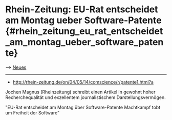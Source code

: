 # Rhein-Zeitung: EU-Rat entscheidet am Montag ueber Software-Patente {#rhein_zeitung_eu_rat_entscheidet_am_montag_ueber_software_patente}

\--\> [ Neues](SwpatcninoDe "wikilink")

------------------------------------------------------------------------

-   <http://rhein-zeitung.de/on/04/05/14/comscience/r/patente1.html?a>

Jochen Magnus (Rheinzeitung) schreibt einen Artikel in gewohnt hoher
Recherchequalität und exzellentem journalistischem Darstellungsvermögen.

\"EU-Rat ent­schei­det am Montag über Soft­ware-Pa­ten­te Macht­kampf
tobt um Frei­heit der Soft­ware\"
